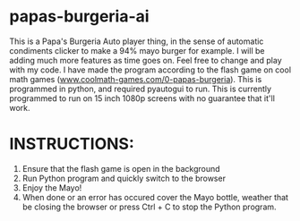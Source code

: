 # papas-burgeria-ai

This is a Papa's Burgeria Auto player thing, in the sense of automatic condiments clicker to make a 94% mayo burger for example. I will be adding much more features as time goes on. Feel free to change and play with my code. I have made the program according to the flash game on cool math games (www.coolmath-games.com/0-papas-burgeria). This is programmed in python, and required pyautogui to run. This is currently programmed to run on 15 inch 1080p screens with no guarantee that it'll work.

# INSTRUCTIONS:
1. Ensure that the flash game is open in the background
2. Run Python program and quickly switch to the browser
3. Enjoy the Mayo!
4. When done or an error has occured cover the Mayo bottle, weather that be closing the browser or press Ctrl + C to stop the Python program.

